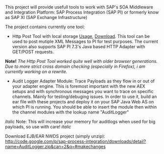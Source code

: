 This project will provide usefull tools to work with SAP's SOA Middleware and Integration Platform: SAP Process Integration (SAP PI) or formerly know as SAP XI (SAP Exchange Infrastructure)

The project contains currently one tool:

  * Http Post Tool with local storage [Usage](http://code.google.com/p/sap-process-integration/wiki/Usage), [Download](http://code.google.com/p/sap-process-integration/downloads/detail?name=HttpPostTool_v1.zip&can=2&q=). This tool can be used to post mutiple XML Messages to PI for test purposes. The current version also supports SAP PI 7.3's Java based HTTP Adapter with GET/POST requests.

**Note!** _The Http Post Tool worked quite well with older browser generations. Due to more strict cross domain checking (especially in Firefox), i am currently working on a rewrite._

  * Audit Logger Adapter Module: Trace Payloads as they flow in or out of your adapter engine. This is foremost important with the new AEX setups and with synchronous messages you want to trace on specific channels. Mainly for testing/debuging issues.
In order to use it, build an ear file with these projects and deploy it on your SAP Java Web AS on which PI is running. You should be able to insert the module then within the channel modules with the lookup name "AuditLogger"

_italic_
Note: This will increase your memory for auditlogs when used for big payloads, so use with care!
_italic_

Download EJB/EAR NWDS project (simply unzip): http://code.google.com/p/sap-process-integration/downloads/detail?name=AuditLogger.zip&can=2&q=#makechanges